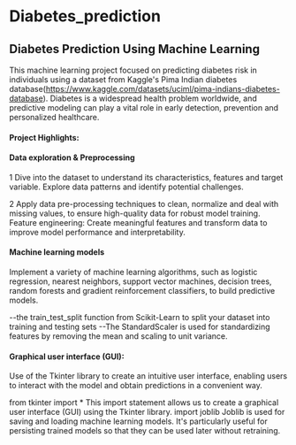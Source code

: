 # Diabetes_prediction
## Diabetes Prediction Using Machine Learning
This machine learning project focused on predicting diabetes risk in individuals using a dataset from Kaggle's Pima Indian diabetes database(https://www.kaggle.com/datasets/uciml/pima-indians-diabetes-database). Diabetes is a widespread health problem worldwide, and predictive modeling can play a vital role in early detection, prevention and personalized healthcare.
#### Project Highlights:

#### Data exploration & Preprocessing

1 Dive into the dataset to understand its characteristics, features and target variable. Explore data patterns and identify potential challenges.

2 Apply data pre-processing techniques to clean, normalize and deal with missing values, to ensure high-quality data for robust model training.
Feature engineering: Create meaningful features and transform data to improve model performance and interpretability.

#### Machine learning models 

Implement a variety of machine learning algorithms, such as logistic regression, nearest neighbors, support vector machines, decision trees, random forests and gradient reinforcement classifiers, to build predictive models.

 --the train_test_split function from Scikit-Learn to split your dataset into training and testing sets
 --The StandardScaler is used for standardizing features by removing the mean and scaling to unit variance.

#### Graphical user interface (GUI): 

Use of the Tkinter library to create an intuitive user interface, enabling users to interact with the model and obtain predictions in a convenient way.

from tkinter import *
This import statement allows us to create a graphical user interface (GUI) using the Tkinter library.
import joblib
Joblib is used for saving and loading machine learning models. It's particularly useful for persisting trained models so that they can be used later without retraining.

